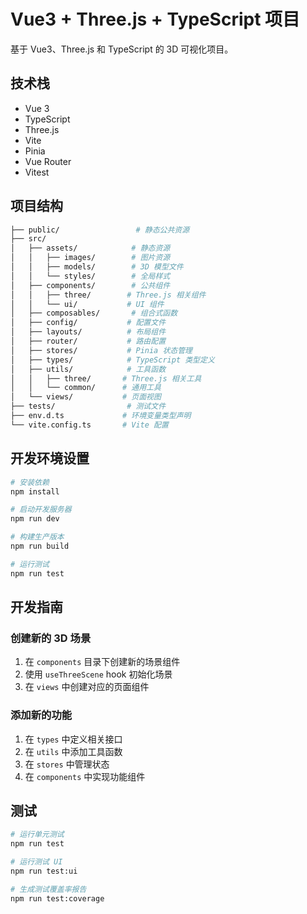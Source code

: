 # Vue3 + Three.js + TypeScript 项目

基于 Vue3、Three.js 和 TypeScript 的 3D 可视化项目。

## 技术栈

- Vue 3
- TypeScript
- Three.js
- Vite
- Pinia
- Vue Router
- Vitest

## 项目结构

```bash
├── public/                 # 静态公共资源
├── src/
│   ├── assets/            # 静态资源
│   │   ├── images/        # 图片资源
│   │   ├── models/        # 3D 模型文件
│   │   └── styles/        # 全局样式
│   ├── components/        # 公共组件
│   │   ├── three/        # Three.js 相关组件
│   │   └── ui/           # UI 组件
│   ├── composables/       # 组合式函数
│   ├── config/           # 配置文件
│   ├── layouts/          # 布局组件
│   ├── router/           # 路由配置
│   ├── stores/           # Pinia 状态管理
│   ├── types/            # TypeScript 类型定义
│   ├── utils/            # 工具函数
│   │   ├── three/       # Three.js 相关工具
│   │   └── common/      # 通用工具
│   └── views/           # 页面视图
├── tests/                # 测试文件
├── env.d.ts             # 环境变量类型声明
└── vite.config.ts       # Vite 配置
```

## 开发环境设置

```bash
# 安装依赖
npm install

# 启动开发服务器
npm run dev

# 构建生产版本
npm run build

# 运行测试
npm run test
```

## 开发指南

### 创建新的 3D 场景

1. 在 `components` 目录下创建新的场景组件
2. 使用 `useThreeScene` hook 初始化场景
3. 在 `views` 中创建对应的页面组件

### 添加新的功能

1. 在 `types` 中定义相关接口
2. 在 `utils` 中添加工具函数
3. 在 `stores` 中管理状态
4. 在 `components` 中实现功能组件

## 测试

```bash
# 运行单元测试
npm run test

# 运行测试 UI
npm run test:ui

# 生成测试覆盖率报告
npm run test:coverage
```
